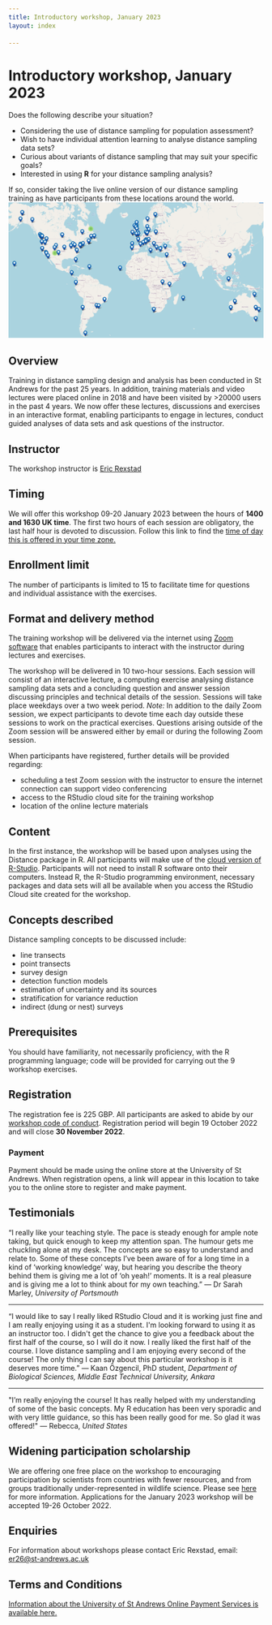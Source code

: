 ```yaml
---
title: Introductory workshop, January 2023
layout: index

---
```


# Introductory workshop, January 2023 

Does the following describe your situation?

- Considering the use of distance sampling for population assessment?
- Wish to have individual attention learning to analyse distance sampling data sets?
- Curious about variants of distance sampling that may suit your specific goals?
- Interested in using **R** for your distance sampling analysis? 

If so, consider taking the live online version of our distance sampling training as have participants from these locations around the world.
![](images/intro-workshop-locations.PNG)

## Overview
Training in distance sampling design and analysis has been conducted in St Andrews for the past 25 years. In addition, training materials and video lectures were placed online in 2018 and have been visited by >20000 users in the past 4 years.
We now offer these lectures, discussions and exercises in an interactive format, enabling participants to engage in lectures, conduct guided analyses of data sets and ask questions of the instructor.

## Instructor
The workshop instructor is [Eric Rexstad](https://www.creem.st-andrews.ac.uk/person/er26/)

## Timing
We will offer this workshop 09-20 January 2023 between the hours of **1400 and 1630 UK time**.  The first two hours of each session are obligatory, the last half hour is devoted to discussion.  Follow this link to find the [time of day this is offered in your time zone.](https://www.timeanddate.com/worldclock/fixedtime.html?msg=Introductory+distance+sampling+training+workshop&iso=20230109T14&p1=3853&ah=2&am=30)

## Enrollment limit
The number of participants is limited to 15 to facilitate time for questions and individual assistance with the exercises. 

## Format and delivery method
The training workshop will be delivered via the internet using [Zoom software](https://zoom.us) that enables participants to interact with the instructor during lectures and exercises.

The workshop will be delivered in 10 two-hour sessions. Each session will consist of an interactive lecture, a computing exercise analysing distance sampling data sets and a concluding question and answer session discussing principles and technical details of the session. Sessions will take place weekdays over a two week period.  *Note:* In addition to the daily Zoom session, we expect participants to devote time each day outside these sessions to work on the practical exercises.  Questions arising outside of the Zoom session will be answered either by email or during the following Zoom session.

When participants have registered, further details will be provided regarding:

- scheduling a test Zoom session with the instructor to ensure the internet connection can support video conferencing
- access to the RStudio cloud site for the training workshop
- location of the online lecture materials

## Content

In the first instance, the workshop will be based upon analyses using the Distance package in R. All participants will make use of the [cloud version of R-Studio](https://rstudio.cloud/). Participants will not need to install R software onto their computers. Instead R, the R-Studio programming environment, necessary packages and data sets will all be available when you access the RStudio Cloud site created for the workshop.

## Concepts described
Distance sampling concepts to be discussed include:

- line transects
- point transects
- survey design
- detection function models
- estimation of uncertainty and its sources
- stratification for variance reduction
- indirect (dung or nest) surveys

## Prerequisites
You should have familiarity, not necessarily proficiency, with the R programming language; code will be provided for carrying out the 9 workshop exercises.

## Registration
The registration fee is 225 GBP. All participants are asked to abide by our [workshop code of conduct](code-of-conduct). Registration period will begin 19 October 2022 and will close **30 November 2022**.

### Payment
Payment should be made using the online store at the University of St Andrews. When registration opens, a link will appear in this location to take you to the online store to register and make payment.

## Testimonials
“I really like your teaching style. The pace is steady enough for ample note taking, but quick enough to keep my attention span. The humour gets me chuckling alone at my desk. The concepts are so easy to understand and relate to. Some of these concepts I’ve been aware of for a long time in a kind of ‘working knowledge’ way, but hearing you describe the theory behind them is giving me a lot of ‘oh yeah!’ moments. It is a real pleasure and is giving me a lot to think about for my own teaching.”  — Dr Sarah Marley, <em>University of Portsmouth</em>

***

“I would like to say I really liked RStudio Cloud and it is working just fine and I am really enjoying using it as a student. I'm looking forward to using it as an instructor too. I didn't get the chance to give you a feedback about the first half of the course, so I will do it now. I really liked the first half of the course. I love distance sampling and I am enjoying every second of the course! The only thing I can say about this particular workshop is it deserves more time.” — Kaan Özgencil, PhD student, <em>Department of Biological Sciences, Middle East Technical University, Ankara</em>

***

"I’m really enjoying the course! It has really helped with my understanding of some of the basic concepts. My R education has been very sporadic and with very little guidance, so this has been really good for me. So glad it was offered!" —  Rebecca, <em>United States</em>

## Widening participation scholarship

We are offering one free place on the workshop to encouraging participation by scientists from countries with fewer resources, and from groups traditionally under-represented in wildlife science.  Please see [here](widening-participation) for more information.  Applications for the January 2023 workshop will be accepted 19-26 October 2022. 

## Enquiries

For information about workshops please contact Eric Rexstad, email: [er26@st-andrews.ac.uk](mailto:er26@st-andrews.ac.uk)

## Terms and Conditions
[Information about the University of St Andrews Online Payment Services is available here.](https://onlineshop.st-andrews.ac.uk/help/terms-and-conditions)

